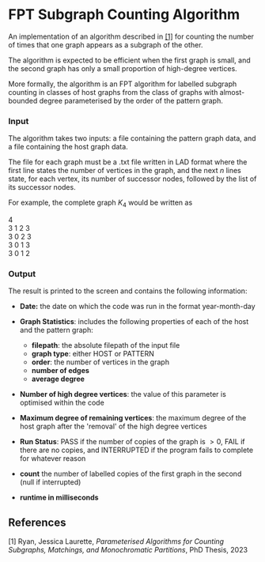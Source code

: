# FPT Subgraph Counting Algorithm
An implementation of an algorithm described in [[1]](#1) for counting the number of times that one graph appears as a subgraph of the other.

The algorithm is expected to be efficient when the first graph is small, and the second graph has only a small proportion of high-degree vertices. 

More formally, the algorithm is an FPT algorithm for labelled subgraph counting in classes of host graphs from the class of graphs with almost-bounded degree parameterised by the order
of the pattern graph.


### Input
The algorithm takes two inputs: a file containing the pattern graph data, and a file containing the host graph data.

The file for each graph must be a .txt file written in LAD format where the first line states the number of vertices in the graph, and the next $n$ lines state, for each vertex, its number of successor nodes, followed by the list of its successor nodes. 

For example, the complete graph $K_4$ would be written as

4  
3 1 2 3  
3 0 2 3  
3 0 1 3  
3 0 1 2

### Output
The result is printed to the screen and contains the following information:

- **Date:** the date on which the code was run in the format year-month-day
- **Graph Statistics**: includes the following properties of each of the host and the pattern graph:
    - **filepath**: the absolute filepath of the input file
    - **graph type**: either HOST or PATTERN
    - **order**: the number of vertices in the graph
    - **number of edges**
    - **average degree**

- **Number of high degree vertices**: the value of this parameter is optimised within the code
- **Maximum degree of remaining vertices**: the maximum degree of the host graph after the 'removal' of the high degree vertices
- **Run Status**: PASS if the number of copies of the graph is $>0$, FAIL if there are no copies, and INTERRUPTED if the program fails to complete for whatever reason
- **count** the number of labelled copies of the first graph in the second (null if interrupted)
- **runtime in milliseconds**

## References
<a id="1">[1]</a>
Ryan, Jessica Laurette,
_Parameterised Algorithms for Counting Subgraphs, Matchings, and Monochromatic Partitions_,
PhD Thesis,
2023